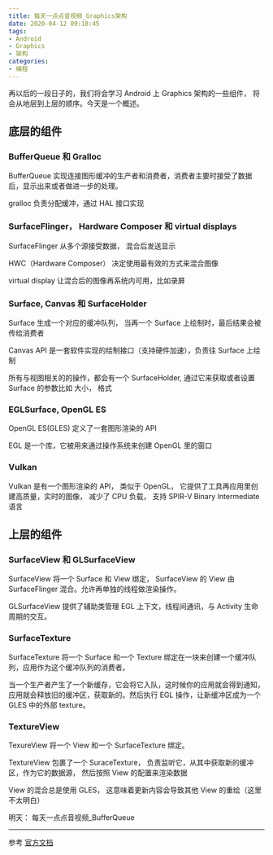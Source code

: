 ```yaml
---
title: 每天一点点音视频_Graphics架构
date: 2020-04-12 09:18:45
tags:
- Android
- Graphics
- 架构
categories:
- 编程
---
```


再以后的一段日子的，我们将会学习 Android 上 Graphics 架构的一些组件， 将会从地层到上层的顺序。今天是一个概述。

## 底层的组件

### BufferQueue 和 Gralloc

BufferQueue 实现连接图形缓冲的生产者和消费者，消费者主要时接受了数据后，显示出来或者做进一步的处理。 

gralloc 负责分配缓冲，通过 HAL 接口实现

### SurfaceFlinger， Hardware Composer 和 virtual displays

SurfaceFlinger 从多个源接受数据， 混合后发送显示

HWC（Hardware Composer） 决定使用最有效的方式来混合图像

virtual display 让混合后的图像再系统内可用，比如录屏

### Surface, Canvas 和 SurfaceHolder

Surface 生成一个对应的缓冲队列， 当再一个 Surface 上绘制时，最后结果会被传给消费者

Canvas API 是一套软件实现的绘制接口（支持硬件加速），负责往 Surface 上绘制

所有与视图相关的的操作，都会有一个 SurfaceHolder, 通过它来获取或者设置 Surface 的参数比如 大小， 格式

### EGLSurface, OpenGL ES

OpenGL ES(GLES) 定义了一套图形渲染的 API

EGL 是一个库，它被用来通过操作系统来创建 OpenGL 里的窗口

### Vulkan

Vulkan 是有一个图形渲染的 API， 类似于 OpenGL， 它提供了工具再应用里创建高质量，实时的图像， 减少了 CPU 负载， 支持  SPIR-V Binary Intermediate 语言

## 上层的组件

### SurfaceView 和 GLSurfaceView

SurfaceView 将一个 Surface 和 View 绑定， SurfaceView 的 View 由 SurfaceFlinger 混合。允许再单独的线程做渲染操作。

GLSurfaceView 提供了辅助类管理 EGL 上下文，线程间通讯，与 Activity 生命周期的交互。

### SurfaceTexture

SurfaceTexture 将一个 Surface 和一个 Texture 绑定在一块来创建一个缓冲队列，应用作为这个缓冲队列的消费者。

当一个生产者产生了一个新缓存，它会将它入队，这时候你的应用就会得到通知，应用就会释放旧的缓冲区，获取新的。然后执行 EGL 操作，让新缓冲区成为一个 GLES 中的外部 texture。

### TextureView

TexureView 将一个 View 和一个 SurfaceTexture 绑定。

TextureView 包裹了一个 SuraceTexture， 负责监听它，从其中获取新的缓冲区，作为它的数据源， 然后按照 View 的配置来渲染数据

View 的混合总是使用 GLES， 这意味着更新内容会导致其他 View 的重绘（这里不太明白）

明天：  每天一点点音视频_BufferQueue

---
参考 [官方文档](https://source.android.com/devices/graphics/architecture)
